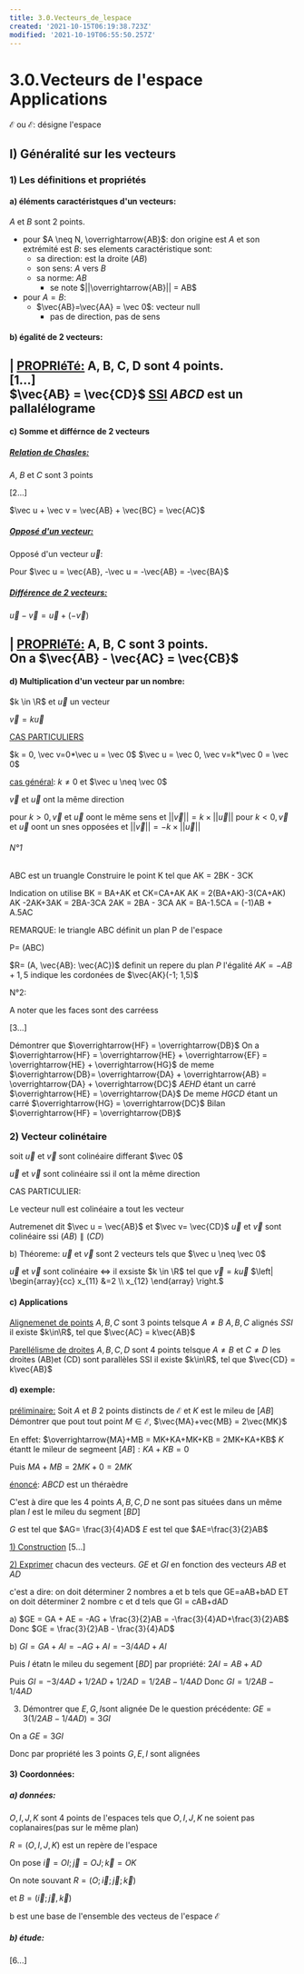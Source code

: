 ```yaml
---
title: 3.0.Vecteurs_de_lespace
created: '2021-10-15T06:19:38.723Z'
modified: '2021-10-19T06:55:50.257Z'
---
```


# 3.0.Vecteurs de l'espace Applications

$\mathscr{E}$ ou $\mathcal{E}$: désigne l'espace

## I) Généralité sur les vecteurs

### 1) Les définitions et propriétés

#### a) éléments caractéristques d'un vecteurs:

$A$ et $B$ sont 2 points.

- pour $A \neq N, \overrightarrow{AB}$: don origine est $A$ et son extrémité est $B$: ses elements caractéristique sont:
  - sa direction: est la droite $(AB)$
  - son sens: $A$ vers $B$
  - sa norme: $AB$
    - se note $||\overrightarrow{AB}|| = AB$
- pour $A=B$:
  - $\vec{AB}=\vec{AA} = \vec 0$: vecteur null
    - pas de direction, pas de sens

#### b) égalité de 2 vecteurs:

| <u>PROPRIéTé:</u> A, B, C, D sont 4 points. </br> [1...] </br>$\vec{AB} = \vec{CD}$ <u>SSI</u> $ABCD$ est un pallalélograme
---

#### c) Somme et différnce de 2 vecteurs

##### **<u>Relation de Chasles:</u>**

$A$, $B$ et $C$ sont 3 points

[2...]

$\vec u + \vec v = \vec{AB} + \vec{BC} = \vec{AC}$

##### **<u>Opposé d'un vecteur:</u>**

Opposé d'un vecteur $\vec u$:

Pour $\vec u = \vec{AB}, -\vec u = -\vec{AB} = -\vec{BA}$


##### **<u>Différence de 2 vecteurs:</u>**

$\vec u - \vec v = \vec{u} + (-\vec{v})$

| <u>PROPRIéTé:</u> A, B, C sont 3 points. </br> On a $\vec{AB} - \vec{AC} = \vec{CB}$
---

#### d) Multiplication d'un vecteur par un nombre:

$k \in \R$ et $\vec u$ un vecteur

$\vec v = k\vec u$

<u>CAS PARTICULIERS</u>

$k = 0, \vec v=0*\vec u = \vec 0$
$\vec u = \vec 0, \vec v=k*\vec 0 = \vec 0$

<u>cas général</u>: $k \neq 0$ et $\vec u \neq \vec 0$

$\vec v$ et $\vec u$ ont la même direction

pour $k > 0, \vec v$ et $\vec u$ oont le même sens et $||\vec v|| = k \times ||\vec u||$
pour $k < 0, \vec v$ et $\vec u$ oont un snes opposées et $||\vec v|| = -k \times ||\vec u||$

###### N°1

ABC est un truangle 
Construire le point K tel que AK = 2BK - 3CK

Indication on utilise BK = BA+AK et CK=CA+AK
AK = 2(BA+AK)-3(CA+AK)
AK -2AK+3AK = 2BA-3CA
2AK = 2BA - 3CA
AK = BA-1.5CA = (-1)AB + A.5AC

REMARQUE: le triangle ABC définit un plan P de l'espace

P= (ABC)

$R= (A, \vec{AB}: \vec{AC})$ definit un repere du plan $P$
l'égalité $AK=-AB+1,5$ indique les cordonées de $\vec{AK}(-1; 1,5)$


N°2:

A noter que les faces sont des carréess

[3...]

Démontrer que $\overrightarrow{HF} = \overrightarrow{DB}$
On a $\overrightarrow{HF} = \overrightarrow{HE} + \overrightarrow{EF} = \overrightarrow{HE} + \overrightarrow{HG}$
de meme $\overrightarrow{DB}= \overrightarrow{DA} + \overrightarrow{AB} = \overrightarrow{DA} + \overrightarrow{DC}$
$AEHD$ étant un carré $\overrightarrow{HE} = \overrightarrow{DA}$
De meme $HGCD$ étant un carré $\overrightarrow{HG} = \overrightarrow{DC}$
Bilan $\overrightarrow{HF} = \overrightarrow{DB}$


### 2) Vecteur colinétaire 

soit $\vec u$ et $\vec v$ sont colinéaire differant $\vec 0$

$\vec u$ et $\vec v$ sont colinéaire ssi il ont la même direction 

CAS PARTICULIER:

Le vecteur null est colinéaire a tout les vecteur

Autremenet dit $\vec u = \vec{AB}$ et $\vec v= \vec{CD}$
$\vec u$ et $\vec v$ sont colinéaire ssi $(AB)\parallel(CD)$

b) Théoreme: $\vec u$ et $\vec v$ sont 2 vecteurs tels que $\vec u \neq \vec 0$

$\vec u$ et $\vec v$ sont colinéaire $\iff$ il exsiste $k \in \R$ tel que $\vec v = k \vec u$
$\left| \begin{array}{cc} x_{11} &=2 \\ x_{12} \end{array} \right.$

#### c) Applications

<u>Alignemenet de points</u>
$A,B,C$ sont 3 points telsque $A \neq B$
$A,B,C$ alignés $SSI$ il existe $k\in\R$, tel que $\vec{AC} = k\vec{AB}$

<u>Parellélisme de droites</u>
$A,B,C,D$ sont 4 points telsque $A \neq B$ et $C \neq D$
les droites (AB)et (CD) sont parallèles SSI
il existe $k\in\R$, tel que $\vec{CD} = k\vec{AB}$

#### d) exemple:

<u>préliminaire:</u> Soit $A$ et $B$ 2 points distincts de $\mathcal E$ et $K$ est le mileu de $[AB]$ Démontrer que pout tout point $M \in \mathcal E$, $\vec{MA}+vec{MB} = 2\vec{MK}$

En effet: $\overrightarrow{MA}+MB = MK+KA+MK+KB = 2MK+KA+KB$
$K$ étantt le mileur de segmeent $[AB]: KA+KB = 0$

Puis $MA+MB = 2MK + 0 = 2MK$

<u>énoncé</u>: $ABCD$ est un théraèdre

C'est à dire que les 4 points $A,B,C, D$ ne sont pas situées dans un même plan
$I$ est le mileu du segment $[BD]$

$G$ est tel que $AG= \frac{3}{4}AD$
$E$ est tel que $AE=\frac{3}{2}AB$

<u>1) Construction</u>
[5...]

<u>2) Exprimer</u> chacun des vecteurs. $GE$ et $GI$ en fonction des vecteurs $AB$ et $AD$

c'est a dire: on doit déterminer 2 nombres a et b
tels que GE=aAB+bAD
ET on doit déterminer 2 nombre c et d
tels que GI = cAB+dAD

a) $GE = GA + AE = -AG + \frac{3}{2}AB = -\frac{3}{4}AD+\frac{3}{2}AB$
Donc $GE = \frac{3}{2}AB - \frac{3}{4}AD$

b) $GI = GA + AI = -AG + AI = -3/4AD+AI$

Puis $I$ étatn le mileu du segement $[BD]$ par propriété: $2AI = AB + AD$

Puis $GI =  -3/4AD + 1/2AD + 1/2AD = 1/2AB - 1/4AD$
Donc $GI = 1/2AB - 1/4AD$

3) Démontrer que $E,G,I$sont alignée De le question précédente:
$GE = 3(1/2AB-1/4AD) = 3GI$

On a $GE = 3GI$

Donc par propriété les 3 points $G, E, I$ sont alignées

#### 3) Coordonnées:

##### a) données:

$O,I,J, K$ sont 4 points de l'espaces tels que
$O,I,J,K$ ne soient pas coplanaires(pas sur le même plan)

$R=(O,I,J,K)$ est un repère de l'espace

On pose $\vec i=OI; \vec j=OJ; \vec k=OK$

On note souvant $R = (O; \vec i; \vec j; \vec k)$

et $B=(\vec i; \vec j, \vec k)$

b est une base de l'ensemble des vecteus de l'espace $\mathcal E$

##### b) étude:

[6...]


